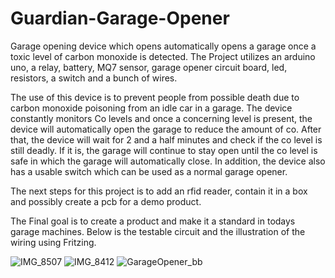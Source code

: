 # Guardian-Garage-Opener
Garage opening device which opens automatically opens a garage once a toxic level of carbon monoxide is detected. 
The Project utilizes an arduino uno, a relay, battery, MQ7 sensor, garage opener circuit board, led, resistors, a switch and a bunch of wires.

The use of this device is to prevent people from possible death due to carbon monoxide poisoning from an idle car in a garage.
The device constantly monitors Co levels and once a concerning level is present, the device will automatically open the garage to reduce the amount of co. After that, the device will wait for 2 and a half minutes and check if the co level is still deadly. If it is, the garage will continue to stay open until the co level is safe in which the garage will automatically close. In addition, the device also has a usable switch which can be used as a normal garage opener. 

The next steps for this project is to add an rfid reader, contain it in a box and possibly create a pcb for a demo product.

The Final goal is to create a product and make it a standard in todays garage machines. 
Below is the testable circuit and the illustration of the wiring using Fritzing. 

![IMG_8507](https://github.com/BigboiUzi/Guardian-Garage-Opener/assets/116571414/1a5d8684-6614-43d6-b1c4-3ac03a615f14)
![IMG_8412](https://github.com/BigboiUzi/Guardian-Garage-Opener/assets/116571414/d4944f25-ab1b-4e16-a054-f0c4ba26929d)
![GarageOpener_bb](https://github.com/BigboiUzi/Guardian-Garage-Opener/assets/116571414/4bd023f6-2014-4fae-93ac-2a7930709f76)
